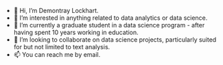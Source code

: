 - 👋 Hi, I’m Demontray Lockhart.
- 👀 I’m interested in anything related to data analytics or data science.
- 🌱 I’m currently a graduate student in a data science program - after having spent 10 years working in education.
- 💞️ I’m looking to collaborate on data science projects, particularly suited for but not limited to text analysis.
- 📫 You can reach me by email.

<!---
dllockhart/dllockhart is a ✨ special ✨ repository because its `README.md` (this file) appears on your GitHub profile.
You can click the Preview link to take a look at your changes.
--->
